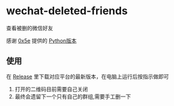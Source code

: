# wechat-deleted-friends

查看被删的微信好友

感谢 [0x5e](https://github.com/0x5e) 提供的 [Python版本](https://github.com/0x5e/wechat-deleted-friends)

## 使用

在 [Release](https://github.com/miraclesu/wechat-deleted-friends/releases) 里下载对应平台的最新版本，在电脑上运行后按指示做即可

1. 打开的二维码目前需要自己关闭
2. 最终会遗留下一个只有自己的群组,需要手工删一下
